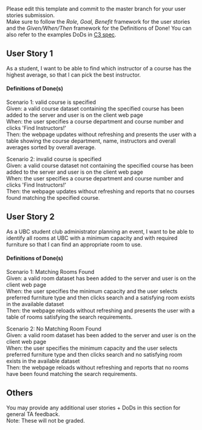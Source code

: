 Please edit this template and commit to the master branch for your user stories submission.   
Make sure to follow the *Role, Goal, Benefit* framework for the user stories and the *Given/When/Then* framework for the Definitions of Done! You can also refer to the examples DoDs in [C3 spec](https://sites.google.com/view/ubc-cpsc310-21w2-intro-to-se/project/checkpoint-3).

## User Story 1
As a student, I want to be able to find which instructor of a course has the highest average, so that I can pick the best instructor.


#### Definitions of Done(s)
Scenario 1: valid course is specified  
Given: a valid course dataset containing the specified course has been added to the server and user is on the client web page    
When: the user specifies a course department and course number and clicks 'Find Instructors!'    
Then: the webpage updates without refreshing and presents the user with a table showing the course department, name, instructors and overall averages sorted by overall average.  

Scenario 2: invalid course is specified  
Given: a valid course dataset not containing the specified course has been added to the server and user is on the client web page    
When: the user specifies a course department and course number and clicks 'Find Instructors!'    
Then: the webpage updates without refreshing and reports that no courses found matching the specified course.

## User Story 2
As a UBC student club administrator planning an event, I want to be able to identify all rooms at UBC with a minimum capacity and with required furniture so that I can find an appropriate room to use.


#### Definitions of Done(s)
Scenario 1: Matching Rooms Found  
Given: a valid room dataset has been added to the server and user is on the client web page  
When: the user specifies the minimum capacity and the user selects preferred furniture type and then clicks search and a satisfying room exists in the available dataset  
Then: the webpage reloads without refreshing and presents the user with a table of rooms satisfying the search requirements.

Scenario 2: No Matching Room Found  
Given: a valid room dataset has been added to the server and user is on the client web page  
When: the user specifies the minimum capacity and the user selects preferred furniture type and then clicks search and no satisfying room exists in the available dataset  
Then: the webpage reloads without refreshing and reports that no rooms have been found matching the search requirements.

## Others
You may provide any additional user stories + DoDs in this section for general TA feedback.  
Note: These will not be graded.

